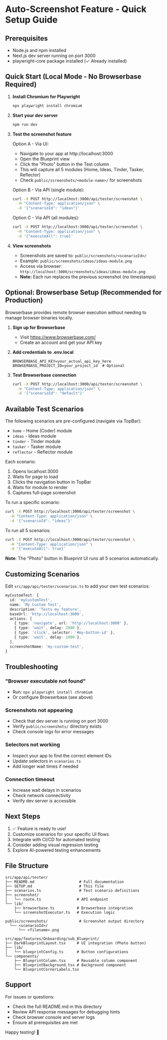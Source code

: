 # Auto-Screenshot Feature - Quick Setup Guide

## Prerequisites

- Node.js and npm installed
- Next.js dev server running on port 3000
- playwright-core package installed (✓ Already installed)

## Quick Start (Local Mode - No Browserbase Required)

1. **Install Chromium for Playwright**
   ```bash
   npx playwright install chromium
   ```

2. **Start your dev server**
   ```bash
   npm run dev
   ```

3. **Test the screenshot feature**

   Option A - Via UI:
   - Navigate to your app at http://localhost:3000
   - Open the Blueprint view
   - Click the "Photo" button in the Test column
   - This will capture all 5 modules (Home, Ideas, Tinder, Tasker, Reflector)
   - Check `public/screenshots/<module-name>/` for screenshots

   Option B - Via API (single module):
   ```bash
   curl -X POST http://localhost:3000/api/tester/screenshot \
     -H "Content-Type: application/json" \
     -d '{"scenarioId": "ideas"}'
   ```

   Option C - Via API (all modules):
   ```bash
   curl -X POST http://localhost:3000/api/tester/screenshot \
     -H "Content-Type: application/json" \
     -d '{"executeAll": true}'
   ```

4. **View screenshots**
   - Screenshots are saved to: `public/screenshots/<scenarioId>/`
   - Example: `public/screenshots/ideas/ideas-module.png`
   - Access via browser: `http://localhost:3000/screenshots/ideas/ideas-module.png`
   - **Note:** Each run replaces the previous screenshot (no timestamps)

## Optional: Browserbase Setup (Recommended for Production)

Browserbase provides remote browser execution without needing to manage browser binaries locally.

1. **Sign up for Browserbase**
   - Visit https://www.browserbase.com/
   - Create an account and get your API key

2. **Add credentials to .env.local**
   ```env
   BROWSERBASE_API_KEY=your_actual_api_key_here
   BROWSERBASE_PROJECT_ID=your_project_id  # Optional
   ```

3. **Test Browserbase connection**
   ```bash
   curl -X POST http://localhost:3000/api/tester/screenshot \
     -H "Content-Type: application/json" \
     -d '{"scenarioId": "default"}'
   ```

## Available Test Scenarios

The following scenarios are pre-configured (navigate via TopBar):

- `home` - Home (Coder) module
- `ideas` - Ideas module
- `tinder` - Tinder module
- `tasker` - Tasker module
- `reflector` - Reflector module

Each scenario:
1. Opens localhost:3000
2. Waits for page to load
3. Clicks the navigation button in TopBar
4. Waits for module to render
5. Captures full-page screenshot

To run a specific scenario:
```bash
curl -X POST http://localhost:3000/api/tester/screenshot \
  -H "Content-Type: application/json" \
  -d '{"scenarioId": "ideas"}'
```

To run all 5 scenarios:
```bash
curl -X POST http://localhost:3000/api/tester/screenshot \
  -H "Content-Type: application/json" \
  -d '{"executeAll": true}'
```

**Note**: The "Photo" button in Blueprint UI runs all 5 scenarios automatically.

## Customizing Scenarios

Edit `src/app/api/tester/scenarios.ts` to add your own test scenarios:

```typescript
myCustomTest: {
  id: 'myCustomTest',
  name: 'My Custom Test',
  description: 'Tests my feature',
  baseUrl: 'http://localhost:3000',
  actions: [
    { type: 'navigate', url: 'http://localhost:3000' },
    { type: 'wait', delay: 2000 },
    { type: 'click', selector: '#my-button-id' },
    { type: 'wait', delay: 1000 },
  ],
  screenshotName: 'my-custom-test',
}
```

## Troubleshooting

### "Browser executable not found"
- Run: `npx playwright install chromium`
- Or configure Browserbase (see above)

### Screenshots not appearing
- Check that dev server is running on port 3000
- Verify `public/screenshots/` directory exists
- Check console logs for error messages

### Selectors not working
- Inspect your app to find the correct element IDs
- Update selectors in `scenarios.ts`
- Add longer wait times if needed

### Connection timeout
- Increase wait delays in scenarios
- Check network connectivity
- Verify dev server is accessible

## Next Steps

1. ✅ Feature is ready to use!
2. Customize scenarios for your specific UI flows
3. Integrate with CI/CD for automated testing
4. Consider adding visual regression testing
5. Explore AI-powered testing enhancements

## File Structure

```
src/app/api/tester/
├── README.md                    # Full documentation
├── SETUP.md                     # This file
├── scenarios.ts                 # Test scenario definitions
├── screenshot/
│   └── route.ts                # API endpoint
└── lib/
    ├── browserbase.ts          # Browserbase integration
    └── screenshotExecutor.ts   # Execution logic

public/screenshots/              # Screenshot output directory
  └── <scenarioId>/
      └── <filename>.png

src/app/features/Onboarding/sub_Blueprint/
├── DarkBlueprintLayout.tsx     # UI integration (Photo button)
├── lib/
│   └── blueprintConfig.ts      # Button configurations
└── components/
    ├── BlueprintColumn.tsx     # Reusable column component
    ├── BlueprintBackground.tsx # Background component
    └── BlueprintCornerLabels.tsx
```

## Support

For issues or questions:
- Check the full README.md in this directory
- Review API response messages for debugging hints
- Check browser console and server logs
- Ensure all prerequisites are met

Happy testing! 📸
